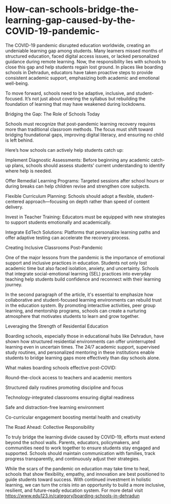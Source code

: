 # How-can-schools-bridge-the-learning-gap-caused-by-the-COVID-19-pandemic-
The COVID-19 pandemic disrupted education worldwide, creating an undeniable learning gap among students. Many learners missed months of structured education, faced digital access issues, or lacked personalized guidance during remote learning. Now, the responsibility lies with schools to close this gap and help students regain lost ground. In places like boarding schools in Dehradun, educators have taken proactive steps to provide consistent academic support, emphasizing both academic and emotional well-being.

To move forward, schools need to be adaptive, inclusive, and student-focused. It’s not just about covering the syllabus but rebuilding the foundation of learning that may have weakened during lockdowns.

Bridging the Gap: The Role of Schools Today

Schools must recognize that post-pandemic learning recovery requires more than traditional classroom methods. The focus must shift toward bridging foundational gaps, improving digital literacy, and ensuring no child is left behind.

Here’s how schools can actively help students catch up:

Implement Diagnostic Assessments: Before beginning any academic catch-up plans, schools should assess students' current understanding to identify where help is needed.

Offer Remedial Learning Programs: Targeted sessions after school hours or during breaks can help children revise and strengthen core subjects.

Flexible Curriculum Planning: Schools should adopt a flexible, student-centered approach—focusing on depth rather than speed of content delivery.

Invest in Teacher Training: Educators must be equipped with new strategies to support students emotionally and academically.

Integrate EdTech Solutions: Platforms that personalize learning paths and offer adaptive testing can accelerate the recovery process.

Creating Inclusive Classrooms Post-Pandemic

One of the major lessons from the pandemic is the importance of emotional support and inclusive practices in education. Students not only lost academic time but also faced isolation, anxiety, and uncertainty. Schools that integrate social-emotional learning (SEL) practices into everyday teaching help students build confidence and reconnect with their learning journey.

In the second paragraph of the article, it's essential to emphasize how collaborative and student-focused learning environments can rebuild trust in the education system. By promoting interactive activities, peer group learning, and mentorship programs, schools can create a nurturing atmosphere that motivates students to learn and grow together.

Leveraging the Strength of Residential Education

Boarding schools, especially those in educational hubs like Dehradun, have shown how structured residential environments can offer uninterrupted learning even in uncertain times. The 24/7 academic support, supervised study routines, and personalized mentoring in these institutions enable students to bridge learning gaps more effectively than day schools alone.

What makes boarding schools effective post-COVID:

Round-the-clock access to teachers and academic mentors

Structured daily routines promoting discipline and focus

Technology-integrated classrooms ensuring digital readiness

Safe and distraction-free learning environment

Co-curricular engagement boosting mental health and creativity

The Road Ahead: Collective Responsibility

To truly bridge the learning divide caused by COVID-19, efforts must extend beyond the school walls. Parents, educators, policymakers, and communities need to work together to ensure students stay engaged and supported. Schools should maintain communication with families, track progress transparently, and continuously adjust their strategies.

While the scars of the pandemic on education may take time to heal, schools that show flexibility, empathy, and innovation are best positioned to guide students toward success. With continued investment in holistic learning, we can turn the crisis into an opportunity to build a more inclusive, resilient, and future-ready education system.
For more detail visit https://www.edu123.in/category/boarding-schools-in-dehradun			
